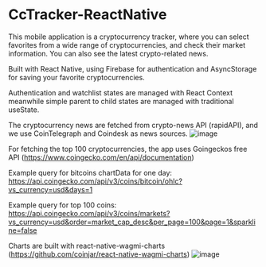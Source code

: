 # CcTracker-ReactNative

This mobile application is a cryptocurrency tracker, where you can select favorites from a wide range of cryptocurrencies, and check their market information. You can also see the latest crypto-related news.

Built with React Native, using Firebase for authentication and AsyncStorage for saving your favorite cryptocurrencies. 

Authentication and watchlist states are managed with React Context meanwhile simple parent to child states are managed with traditional useState.

The cryptocurrency news are fetched from crypto-news API (rapidAPI), and we use CoinTelegraph and Coindesk as news sources.
![image](https://user-images.githubusercontent.com/64839531/234488334-b85dbd05-7ab2-47e9-88bb-266883f0571c.png)


For fetching the top 100 cryptocurrencies, the app uses Goingeckos free API (https://www.coingecko.com/en/api/documentation)

Example query for bitcoins chartData for one day: https://api.coingecko.com/api/v3/coins/bitcoin/ohlc?vs_currency=usd&days=1

Example query for top 100 coins: https://api.coingecko.com/api/v3/coins/markets?vs_currency=usd&order=market_cap_desc&per_page=100&page=1&sparkline=false

Charts are built with react-native-wagmi-charts (https://github.com/coinjar/react-native-wagmi-charts)
![image](https://user-images.githubusercontent.com/64839531/232705917-8eafa776-d438-4932-bfb8-de12ecc0f36b.png)

